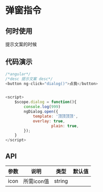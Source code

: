 # 弹窗指令

## 何时使用
提示文案的时候

## 代码演示

```js
/*angular*/
/*desc 提示文案 desc*/
<button ng-click="dialog()">点我</button>


<script>
    $scope.dialog = function(){
        console.log(999)
        ngDialog.open({
            template: '顶顶顶顶',
            overlay: true,
                    plain: true,
        });
    }
</script>
```

## API

| 参数 | 说明 | 类型 | 默认值 |
| --- | --- | --- | --- |
| icon | 所需icon值 | string |  |